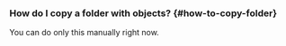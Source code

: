 ### How do I copy a folder with objects? {#how-to-copy-folder}

You can do only this manually right now.

